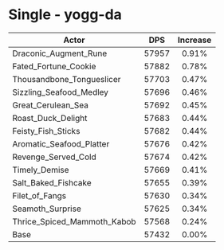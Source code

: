 # Single - yogg-da
| Actor | DPS | Increase |
|---|:---:|:---:|
|Draconic_Augment_Rune|57957|0.91%|
|Fated_Fortune_Cookie|57882|0.78%|
|Thousandbone_Tongueslicer|57703|0.47%|
|Sizzling_Seafood_Medley|57696|0.46%|
|Great_Cerulean_Sea|57692|0.45%|
|Roast_Duck_Delight|57683|0.44%|
|Feisty_Fish_Sticks|57682|0.44%|
|Aromatic_Seafood_Platter|57676|0.42%|
|Revenge_Served_Cold|57674|0.42%|
|Timely_Demise|57669|0.41%|
|Salt_Baked_Fishcake|57655|0.39%|
|Filet_of_Fangs|57630|0.34%|
|Seamoth_Surprise|57625|0.34%|
|Thrice_Spiced_Mammoth_Kabob|57568|0.24%|
|Base|57432|0.00%|
